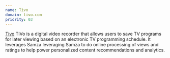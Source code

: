 ```yaml
---
name: Tivo
domain: tivo.com
priority: 03
---
```

<!--
   Licensed to the Apache Software Foundation (ASF) under one or more
   contributor license agreements.  See the NOTICE file distributed with
   this work for additional information regarding copyright ownership.
   The ASF licenses this file to You under the Apache License, Version 2.0
   (the "License"); you may not use this file except in compliance with
   the License.  You may obtain a copy of the License at

       http://www.apache.org/licenses/LICENSE-2.0

   Unless required by applicable law or agreed to in writing, software
   distributed under the License is distributed on an "AS IS" BASIS,
   WITHOUT WARRANTIES OR CONDITIONS OF ANY KIND, either express or implied.
   See the License for the specific language governing permissions and
   limitations under the License.
-->

<a class="external-link" href="www.tivo.com" rel="nofollow">Tivo</a> TiVo is a digital video recorder that allows users to save TV programs for later viewing based on an electronic TV programming schedule. It leverages Samza leveraging Samza to do online processing of views and ratings to help power personalized content recommendations and analytics.


